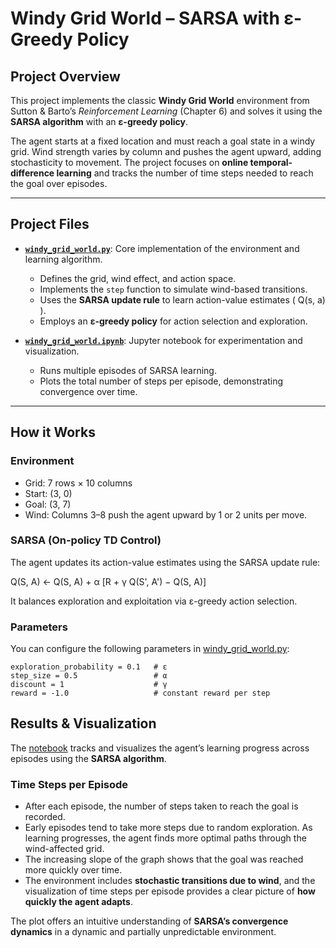# Windy Grid World – SARSA with ε-Greedy Policy

## Project Overview

This project implements the classic **Windy Grid World** environment from Sutton & Barto’s *Reinforcement Learning* (Chapter 6) and solves it using the **SARSA algorithm** with an **ε-greedy policy**. 

The agent starts at a fixed location and must reach a goal state in a windy grid. Wind strength varies by column and pushes the agent upward, adding stochasticity to movement. The project focuses on **online temporal-difference learning** and tracks the number of time steps needed to reach the goal over episodes.

---

## Project Files

- **[`windy_grid_world.py`](src/windy_grid_world.py)**: Core implementation of the environment and learning algorithm.
  - Defines the grid, wind effect, and action space.
  - Implements the `step` function to simulate wind-based transitions.
  - Uses the **SARSA update rule** to learn action-value estimates \( Q(s, a) \).
  - Employs an **ε-greedy policy** for action selection and exploration.

- **[`windy_grid_world.ipynb`](notebooks/windy_grid_world.ipynb)**: Jupyter notebook for experimentation and visualization.
  - Runs multiple episodes of SARSA learning.
  - Plots the total number of steps per episode, demonstrating convergence over time.

---

## How it Works

### Environment
- Grid: 7 rows × 10 columns
- Start: (3, 0)
- Goal: (3, 7)
- Wind: Columns 3–8 push the agent upward by 1 or 2 units per move.

### SARSA (On-policy TD Control)
The agent updates its action-value estimates using the SARSA update rule:

Q(S, A) ← Q(S, A) + α [R + γ Q(S', A') − Q(S, A)]

It balances exploration and exploitation via ε-greedy action selection.

### Parameters
You can configure the following parameters in [windy_grid_world.py](src/windy_grid_world.py):

```
exploration_probability = 0.1   # ε
step_size = 0.5                 # α
discount = 1                    # γ
reward = -1.0                   # constant reward per step
```

## Results & Visualization

The [notebook](notebooks/windy_grid_world.ipynb) tracks and visualizes the agent’s learning progress across episodes using the **SARSA algorithm**.

### Time Steps per Episode

- After each episode, the number of steps taken to reach the goal is recorded.
- Early episodes tend to take more steps due to random exploration. As learning progresses, the agent finds more optimal paths through the wind-affected grid.
- The increasing slope of the graph shows that the goal was reached more quickly over time.
- The environment includes **stochastic transitions due to wind**, and the visualization of time steps per episode provides a clear picture of **how quickly the agent adapts**.


The plot offers an intuitive understanding of **SARSA’s convergence dynamics** in a dynamic and partially unpredictable environment.
